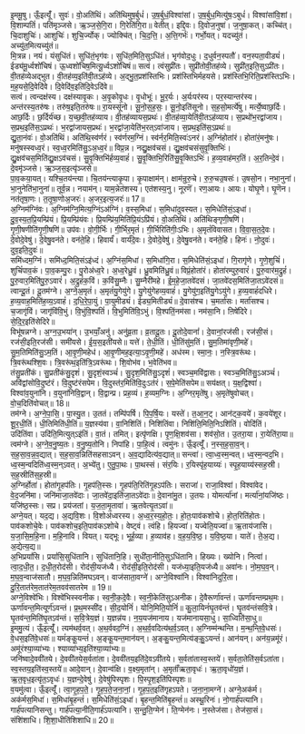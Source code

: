 

  
इ॒ममू॒षु। ऊँ॒इत्यूँ॑। सुवः॑। वो॒अति॑थिं। अति॑थिमुष॒र्बुधं॑। उ॒ष॒र्बुधं॒विश्वा॑सां। उ॒ष॒र्बुध॒मित्यु॑षः॒ऽबुधं॑। विश्वा॑सांवि॒शां। वि॒शाम्पतिं॑। पति॑मृञ्जसे। ऋ॒ञ्ज॒से॒गि॒रा। गि॒रेति॑गि॒रा॥ वेतीत्। इद्दि॒वः। दि॒वोज॒नुषा॑। ज॒नुषा॒कत्। कच्चि॑त्। चि॒दाशुचिः॑। आशुचिः॑। शुचि॒र्ज्योक्। ज्योक्चि॑त्। चि॒द॒त्ति॒। अ॒त्ति॒गर्भः॑। गर्भो॒यत्। यदच्यु॑तं। अच्यु॑त॒मित्यच्यु॑तं॥  
मि॒त्रन्न। नयं। यंसुधि॑तं। सुधि॑तं॒भृग॑वः। सुधि॑त॒मिति॒सुऽधि॑तं। भृग॑वोद॒धुः। द॒धुर्वन॒स्पतौ॑। वन॒स्पता॒वीड्यं॑। ईड्य॑मू॒र्ध्वशो॑चिषं। ऊ॒ध्वशो॑चिष॒मित्यू॒र्ध्वऽशो॑चिषं॥ सत्वं। त्वंसुप्री॑तः। सुप्री॑तोवी॒तह॑व्ये। सुप्री॑त॒इति॒सुऽप्री॑तः। वी॒तह॑व्येअद्भुत। वी॒तह॑व्य॒इति॑वी॒तऽह॑व्ये। अ॒द्भु॒त॒प्रश॑स्तिभिः। प्रश॑स्तिभिर्महयसे। प्रश॑स्तिभि॒रिति॒प्रश॑स्तिऽभिः। म॒ह॒यसे॒दि॒वेदि॑वे। दि॒वेदि॑व॒इति॑दि॒वेऽदि॑वे॥  
सत्वं। त्वन्दक्ष॑स्य। दक्ष॑स्यावृ॒कः। अ॒वृ॒कोवृ॒धः। वृ॒धोभूः॑। भू॒र॒र्यः। अ॒र्यःपर॑स्य। पर॒स्यान्तर॑स्य। अन्त॑रस्य॒तरु॑षः। तरु॑ष॒इति॒तरु॑षः॥ रा॒यस्सू॑नो। सू॒नो॒स॒ह॒सः॒। सू॒नो॒इति॑सूनो। स॒ह॒सो॒मर्त्ये॑षु। मर्त्ये॒ष्वाछ॒र्दिः। आछ॒र्दिः। छ॒र्दिर्य॑च्छ। य॒च्छ॒वी॒तह॑व्याय। वी॒तह॑व्यायस॒प्रथः॑। वी॒तह॑व्या॒येति॑वी॒तऽह॑व्याय। स॒प्रथो॑भ॒रद्वा॑जाय। स॒प्रथ॒इति॑स॒ऽप्रथः॑। भ॒रद्वा॑जायस॒प्रथः॑। भ॒रद्वा॑जा॒येति॑भ॒रत्ऽवा॑जाय। स॒प्रथ॒इति॑स॒ऽप्रथः॑॥  
द्यु॒ता॒नंवः॑। वो॒अति॑थिं। अति॑थि॒स्व॑र्णरं। स्व॑र्णरम॒ग्निं। स्व॑र्नर॒मिति॒स्वः॑ऽनरं। अ॒ग्निंहोता॑रं। होता॑रं॒मनु॑षः। मनु॑षस्स्वध्व॒रं। स्व॒ध्व॒रमिति॑सु॒ऽअ॒ध्व॒रं॥ विप्र॒न्न। नद्यु॒क्षव॑चसं। द्यु॒क्षव॑चसंसुवृ॒क्तिभिः॑। द्यु॒क्षव॑चस॒मिति॑द्यु॒क्षऽव॑चसं। सु॒वृ॒क्तिभि॑र्हव्य॒वाहं॑। सु॒वृ॒क्तिभि॒रिति॑सु॒वृ॒क्तिऽभिः॑। ह॒व्य॒वाह॑मर॒तिं। अ॒र॒तिन्दे॒वं। दे॒वमृ॑ञ्जसे। ऋ॒ञ्ज॒स॒इत्यृ॑ञ्जसे॥  
पा॒व॒कया॒यत्। यश्चि॒तय॑न्त्या। चि॒तय॑न्त्याकृ॒पा। कृ॒पाक्षाम॑न्। क्षाम॑न्रुरु॒चे। रु॒रु॒चउ॒षसः॑। उ॒षसो॒न। नभा॒नुना॑। भा॒नुनेति॑भा॒नुना॑॥ तूर्व॒न्न। नयाम॑न्। याम॒न्नेत॑शस्य। एत॑शस्य॒नु। नूरणॆ॑। रण॒आयः। आयः। योघृ॒णे। घृ॒णॆन। नत॑तृषा॒णः। त॒तृ॒षा॒णोअ॒जरः॑। अ॒जर॒इत्य॒जरः॑॥ 17॥  
अ॒ग्निम॑ग्निंवः। अ॒ग्निम॑ग्नि॒मित्य॒ग्निंऽअ॑ग्निं। व॒स्स॒मिधा॑। स॒मिधा॑दुवस्यत। स॒मिधेति॑सं॒ऽइधा॑। दु॒व॒स्य॒त॒प्रि॒यम्प्रि॑यं। प्रि॒यम्प्रि॑यंवः। प्रि॒यम्प्रि॑य॒मिति॑प्रि॒यंऽप्रि॑यं। वो॒अतिथिं। अति॑थिङ्गृणी॒षणि॑। गृ॒णी॒षणीति॑गृ॒णी॒षणि॑॥ उप॑वः। वो॒गी॒र्भिः। गी॒र्भिर॒मृतं॑। गी॒र्भिरिति॑गीः॒ऽभिः। अ॒मृतं॑विवासत। वि॒वा॒स॒त॒दे॒वः। दे॒वोदे॒वेषु॑। दे॒वेषु॒वन॑ते। वन॑ते॒हि। हिवार्यं॑। वार्यं॑दे॒वः। दे॒वोदे॒वेषु॑। दे॒वेषु॒वन॑ते। वन॑ते॒हि। हिनः॑। नो॒दुवः॑। दुव॒इति॒दुवः॑॥  
समि॑ध्दम॒ग्निं। समि॑ध्द॒मिति॒संऽइ॑ध्दं। अ॒ग्निंस॒मिधा॑। स॒मिधा॑गि॒रा। स॒मिधेति॑सं॒ऽइधा॑। गि॒रागृ॑णे। गृ॒णे॒शुचिं॑। शुचिं॑पाव॒कं। पा॒व॒कम्पु॒रः। पु॒रोअ॑ध्व॒रे। अ॒ध्व॒रेध्रु॒वं। ध्रु॒वमिति॑ध्रु॒वं॥ विप्रं॒होता॑रं। होता॑रम्पुरु॒वारं॑। पु॒रु॒वार॑म॒द्रुहं॑। पु॒रु॒वार॒मिति॑पु॒रु॒ऽवारं॑। अ॒द्रुहं॑क॒विं। क॒विंसु॒म्नैः। सु॒म्नैरी॑महे। ई॒म॒हे॒जा॒तवे॑दसं। जा॒तवे॑दस॒मिति॑जा॒तऽवे॑दसं॥  
त्वान्दू॒तं। दू॒तम॑ग्ने। अ॒ग्ने॒अ॒मृतं॑। अ॒मृतं॑यु॒गेयु॑गे। यु॒गेयु॑गेहव्य॒वाहं॑। यु॒गेयु॑ग॒इति॑यु॒गेऽयु॑गे। ह॒व्य॒वाहं॑दधिरे। ह॒व्य॒वाह॒मिति॑ह॒व्य॒ऽवाहं॑। द॒धि॒रे॒पा॒युं। पा॒युमीड्यं॑। ईड्य॒मितीड्यं॑॥ दे॒वास॑श्च। च॒मर्ता॑सः। मर्ता॑सश्च। च॒जागृ॑विं। जागृ॑विंवि॒भुं। वि॒भुंवि॒श्पतिं॑। वि॒भुमिति॑वि॒ऽभुं। वि॒श्पतिं॒नम॑सा। नम॑सा॒नि। ऩिषे॑दिरे। से॒दि॒र॒इति॑सेदिरे॥  
विभू॑षन्नग्ने। अ॒ग्न॒उ॒भया॑न्। उ॒भयाँ॒अनु॑। अनु॑व्र॒ता। व्र॒तादू॒तः। दू॒तोदे॒वानां॑। दे॒वानां॒रज॑सी। रज॑सी॒सं। रज॑सी॒इति॒रज॑सी। समी॑यसे। ई॒य॒स॒इती॑यसे॥ यत्ते॑। ते॒धी॒तिं। धी॒तिंसु॑म॒तिं। सु॒म॒तिमा॑वृणी॒महे॑। सु॒म॒तिमिति॑सु॒ऽम॒तिं। आ॒वृ॒णी॒महेध॑। आ॒वृ॒णीमह॒इत्या॒ऽवृ॒णी॒महे॑। अध॑स्म। स्मा॒नः॒। न॒स्त्रि॒वरू॑थः। त्रि॒वरू॑थश्शि॒वः। त्रि॒वरू॑थ॒इति॑त्रि॒ऽवरू॑थः। शि॒वोभ॑व। भ॒वेति॑भव॥  
तंसु॒प्रती॑कं। सु॒प्रती॑कंसु॒दृशं॑। सु॒दृशं॒स्वञ्चं॑। सु॒दृश॒मिति॑सु॒ऽदृशं॑। स्वञ्च॒मवि॑द्वासः। स्वञ्च॒मिति॑सु॒ऽअञ्चं॑। अवि॑द्वांसोवि॒दुष्ट॑रं। वि॒दुष्ट॑रंसपेम। वि॒दुस्त॑र॒मिति॑वि॒दुःऽत॑रं। स॒पे॒मेति॑सपेम॥ सय॑क्षत्। य॒क्ष॒द्विश्वा॑। विश्वा॑व॒युना॑नि। व॒युना॑निवि॒द्वान्। वि॒द्वान्प्र। प्रह॒व्यं। ह॒व्यम॒ग्निः। अ॒ग्निर॒मृते॑षु। अ॒मृते॑षुवोचत्। वो॒च॒दिति॑वोचत्॥ 18॥  
तम॑ग्ने। अ॒ग्ने॒पा॒सि॒। पा॒स्यु॒त। उ॒ततं। तम्पि॑पर्षि। पि॒प॒र्षि॒यः। यस्ते॑। त॒आ॒न॒ट्। आन॑ट्क॒वये॑। क॒वये॑शूर। शू॒र॒धी॒तिं। धी॒तिमिति॑धी॒तिं॥ य॒ज्ञस्य॑वा। वा॒निशि॑तिं। निशि॑तिंवा। निशि॑ति॒मिति॒निऽशि॑तिं। वोदि॑तिं। उदि॑तिंवा। उदि॑ति॒मित्युत्ऽइ॑तिं। वा॒तं। तमित्। इत्पृ॑णक्षि। पृ॒ण॒क्षि॒शव॑सा। शव॑सो॒त। उ॒तरा॒या। रा॒येति॑रा॒या॥  
त्वम॑ग्ने। अ॒ग्ने॒व॒नु॒ष्य॒तः। व॒नु॒ष्य॒तोनि। निपा॑हि। पा॒हि॒त्वं। त्वमु॑नः। ऊँ॒इत्यूँ॑। न॒स्स॒ह॒सा॒व॒न्। स॒ह॒सा॒व॒न्न॒व॒द्यात्। स॒ह॒सा॒व॒न्निति॑सहसाऽवन्। अ॒व॒द्यादित्य॑व॒द्यात्॥ सन्त्वा॑। त्वा॒ध्व॒स्म॒न्वत्। ध्व॒स्म॒न्वद॒भि। ध्व॒स्म॒न्वदिति॑ध्व॒स्म॒न्ऽवत्। अ॒भ्ये॑तु। ए॒तु॒पा॒थः। पा॒थस्सं। संर॒यिः। र॒यिस्पृ॑ह॒याय्यः॑। स्पृ॒ह॒याय्य॑स्सह॒स्री। स॒ह॒स्रीति॑स॒ह॒स्री॥  
अ॒ग्निर्होता॑। होता॑गृ॒हप॑तिः। गृ॒हप॑ति॒स्सः। गृ॒हप॑ति॒रिति॑गृ॒हऽप॑तिः। सराजा॑। राजा॒विश्वा॑। विश्वा॑वेद। वे॒द॒जनि॑मा। जनि॑माजा॒तवे॑दाः। जा॒तवे॑दा॒इति॑जा॒तऽवे॑दाः॥ दे॒वाना॑मु॒त। उ॒तयः। योमर्त्या॑नां। मर्त्या॑नां॒यजि॑ष्ठः। यजि॑ष्ठ॒स्सः। सप्र। प्रय॑जतां। य॒ज॒ता॒मृ॒तावा॑। ऋ॒तवेत्यृ॒तऽवा॑॥  
अग्ने॒यत्। यद॒द्य। अ॒द्यवि॒शः। वि॒शोअ॑ध्वरस्य। अ॒ध्व॒र॒स्य॒हो॒तः॒। हो॒तः॒पाव॑कशोचे। हो॒त॒रिति॑होतः। पाव॑कशोचे॒वेः। पाव॑कशोच॒इति॒पाव॑कऽशोचे। वेष्ट्वं। त्वंहि। हियज्वा॑। यज्वेति॒यज्वा॑॥ ऋ॒ताय॑जासि। य॒जा॒सि॒म॒हि॒ना। म॒हि॒नावि। वियत्। यद्भूः। भूर्ह॒व्या। ह॒व्याव॑ह। व॒ह॒य॒वि॒ष्ठ॒। य॒वि॒ष्ठ॒या। याते॑। ते॒अ॒द्य। अ॒द्येत्य॒द्य॥  
अ॒भिप्रयां॑सि। प्रयां॑सि॒सुधि॑तानि। सुधि॑तानि॒हि। सुधी॑ता॒नीति॒सुऽधि॑तानि। हिख्यः। ख्योनि। नित्वा॑। त्वा॒द॒धी॒त॒। द॒धी॒त॒रोद॑सी। रोद॑सी॒यज॑ध्यै। रोद॑सी॒इति॒रोद॑सी। यज॑ध्या॒इति॒यज॑ध्यै॥ अवा॑नः। नो॒म॒घ॒व॒न्। म॒घ॒व॒न्वाज॑सातौ। म॒घ॒व॒न्निति॑मघऽवन्। वाज॑साता॒वग्ने॑। अग्ने॒विश्वा॑नि। विश्वा॑निदुरि॒ता। दु॒रि॒तात॑रेम॒तात॑रेम॒तवव॑सातरेम ॥ 19॥  
अग्ने॒विश्वे॑भिः। विश्वे॑भिस्स्वनीक। स्व॒नी॒क॒दे॒वैः। स्व॒नी॒केति॑सुऽअनीक। दे॒वैरूर्णा॑वन्तं। ऊर्णा॑वन्तम्प्रथ॒मः। ऊर्णा॑वन्त॒मित्यूर्ण॑ऽवन्तं। प्र॒थ॒मस्सी॑द। सी॒द॒योनिं॑। योनि॒मिति॒योनिं॑॥ कु॒ला॒यिनं॑घृ॒तव॑न्तं। घृ॒तव॑न्तंसवि॒त्रे। घृ॒तव॑न्त॒मिति॑घृ॒तऽव॑न्तं। स॒वि॒त्रेय॒ज्ञं। य॒ज्ञन्न॑य। न॒य॒यज॑मानाय। यज॑मानायसा॒धु। सा॒ध्विति॑सा॒धु॥  
इ॒ममु॒त्यं। ऊँ॒इत्यूँ॑। त्यम॑थर्व॒वत्। अ॒थ॒र्ववद॒ग्निं। अ॒थ॒र्व॒वदित्य॑थ॒र्व॒ऽवत्। अ॒ग्निम्म॑न्थन्ति। म॒न्थ॒न्ति॒वे॒धसः॑। वे॒धस॒इति॑वे॒धसः॑॥ यमं॑ङ्कू॒यन्तं॑। अ॒ङ्कू॒यन्त॒मान॑यन्। अ॒ङ्कु॒यन्त॒मित्य॑ङ्कु॒॒ऽयन्तं॑। आन॑यन्। अन॑य॒न्नमू॑रं। अमू॑रंश्या॒व्या॑भ्यः। श्याव्या॑भ्य॒इति॑श्या॒व्या॑भ्यः॥  
जनि॑ष्वादे॒ववी॑तये। दे॒ववी॑तयेस॒र्वता॑ता। दे॒ववी॑तय॒इति॑दे॒वऽवी॑तये। स॒र्वता॑तास्व॒स्तये॑। स॒र्वता॒तेति॑स॒र्वऽता॑ता। स्व॒स्तय॒इति॑स्व॒स्तये॑॥ आदे॒वान्। दे॒वान्व॑क्षि। व॒क्ष्य॒मृता॑न्। अ॒मृताँ॑ऋता॒वृधः॑। ऋ॒ता॒वृधो॑य॒ज्ञं। ऋ॒त॒वृध॒इत्यृ॑त॒ऽवृधः॑। य॒ज्ञन्दे॒वेषु॑। दे॒वेषु॑पिस्पृशः। पि॒स्पृ॒श॒इति॑पिस्पृशः॥  
व॒यमु॑त्वा। ऊँ॒इत्यूँ॑। त्वा॒गृ॒ह॒प॒ते॒। गृ॒ह॒प॒ते॒ज॒ना॒नां॒। गृ॒ह॒प॒त॒इति॑गृहऽपते। ज॒ना॒ना॒मग्ने॑। अग्ने॒अक॑र्म। अक॑र्मस॒मिधा॑। स॒मिधा॑बृ॒हन्तं॑। स॒मिधेति॑सं॒ऽइधा॑। बृ॒हन्त॒मिति॑बृ॒हन्तं॑॥ अस्थू॒रिनः॑। नो॒गार्ह॑पत्यानि। गार्ह॑पत्यानिसन्तु। गार्ह॑पत्या॒नीति॒गार्ह॑ऽपत्यानि। स॒न्तु॒ति॒ग्मेन॑। ति॒ग्मेन॑नः। न॒स्तेज॑सा। तेज॑सा॒सं। संशि॑शाधि। शि॒शा॒धीति॑शिशाधि॥ 20॥  
